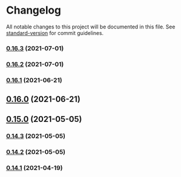 # Changelog

All notable changes to this project will be documented in this file. See [standard-version](https://github.com/conventional-changelog/standard-version) for commit guidelines.

### [0.16.3](https://github.com/membean/react-uikit/compare/v0.16.2...v0.16.3) (2021-07-01)

### [0.16.2](https://github.com/membean/react-uikit/compare/v0.16.1...v0.16.2) (2021-07-01)

### [0.16.1](https://github.com/membean/react-uikit/compare/v0.16.0...v0.16.1) (2021-06-21)

## [0.16.0](https://github.com/membean/react-uikit/compare/v0.15.0...v0.16.0) (2021-06-21)

## [0.15.0](https://github.com/membean/react-uikit/compare/v0.14.3...v0.15.0) (2021-05-05)

### [0.14.3](https://github.com/membean/react-uikit/compare/v0.14.2...v0.14.3) (2021-05-05)

### [0.14.2](https://github.com/membean/react-uikit/compare/v0.14.1...v0.14.2) (2021-05-05)

### [0.14.1](https://github.com/membean/react-uikit/compare/v0.13.0...v0.14.1) (2021-04-19)

